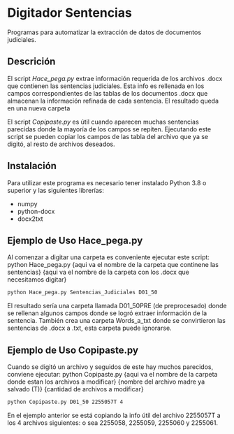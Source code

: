 # Digitador Sentencias
Programas para automatizar la extracción de datos de documentos judiciales. 

## Descrición
El script *Hace_pega.py* extrae información requerida de los archivos .docx que contienen las sentencias judiciales. Esta info es rellenada en los campos correspondientes de las tablas de los documentos .docx que almacenan la información refinada de cada sentencia. El resultado queda en una nueva carpeta

El script *Copipaste.py* es útil cuando aparecen muchas sentencias parecidas donde la mayoría de los campos se repiten. Ejecutando este script se pueden copiar los campos de las tabla del archivo que ya se digitó, al resto de archivos deseados.


## Instalación
Para utilizar este programa es necesario tener instalado Python 3.8 o superior y las siguientes librerías:
* numpy
* python-docx
* docx2txt

## Ejemplo de Uso Hace_pega.py
Al comenzar a digitar una carpeta es conveniente ejecutar este script: 
python Hace_pega.py {aqui va el nombre de la carpeta que continene las sentencias} {aqui va el nombre de la carpeta con los .docx que necesitamos digitar}

```bash
python Hace_pega.py Sentencias_Judiciales D01_50
```
El resultado sería una carpeta llamada D01_50PRE (de preprocesado) donde se rellenan algunos campos donde se logró extraer información de la sentencia. También crea una carpeta Words_a_txt donde se convirtieron las sentencias de .docx a .txt, esta carpeta puede ignorarse.

## Ejemplo de Uso Copipaste.py
Cuando se digitó un archivo y seguidos de este hay muchos parecidos, conviene ejecutar: 
python Copipaste.py {aqui va el nombre de la carpeta donde estan los archivos a modificar} 
{nombre del archivo madre ya salvado (T)} {cantidad de archivos a modificar}

```bash
python Copipaste.py D01_50 2255057T 4
```

En el ejemplo anterior se está copiando la info útil del archivo 2255057T a los 4 archivos siguientes: o sea 2255058, 2255059, 2255060 y 2255061.